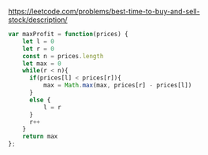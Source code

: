 https://leetcode.com/problems/best-time-to-buy-and-sell-stock/description/
```js
var maxProfit = function(prices) {
    let l = 0
    let r = 0
    const n = prices.length
    let max = 0
    while(r < n){
      if(prices[l] < prices[r]){
          max = Math.max(max, prices[r] - prices[l])
      }
      else {
          l = r
      }
      r++
    }
    return max
};
```
